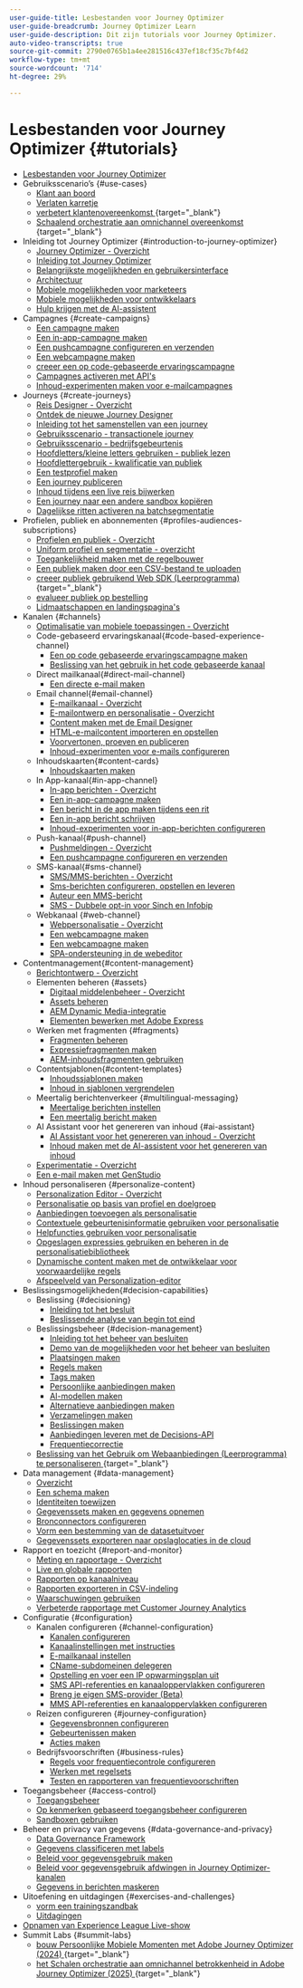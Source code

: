 ```yaml
---
user-guide-title: Lesbestanden voor Journey Optimizer
user-guide-breadcrumb: Journey Optimizer Learn
user-guide-description: Dit zijn tutorials voor Journey Optimizer.
auto-video-transcripts: true
source-git-commit: 2790e0765b1a4ee281516c437ef18cf35c7bf4d2
workflow-type: tm+mt
source-wordcount: '714'
ht-degree: 29%

---
```



# Lesbestanden voor Journey Optimizer {#tutorials}

+ [Lesbestanden voor Journey Optimizer](/help/_ajo-main/overview.md)
+ Gebruiksscenario’s {#use-cases}
   + [Klant aan boord](/help/use-cases/customer-onboarding.md)
   + [Verlaten karretje](/help/use-cases/abandoned-cart.md)
   + [ verbetert klantenovereenkomst ](/help/use-cases/enhance-customer-engagement.md){target="_blank"}
   + [ Schaalend orchestratie aan omnichannel overeenkomst ](https://experienceleague.adobe.com/en/docs/journey-optimizer-learn/scaling-orchestration-to-omnichannel-engagement/introduction){target="_blank"}
+ Inleiding tot Journey Optimizer {#introduction-to-journey-optimizer}
   + [Journey Optimizer - Overzicht](/help/introduction/journey-optimizer-overview.md)
   + [Inleiding tot Journey Optimizer](/help/introduction/introduction.md)
   + [Belangrijkste mogelijkheden en gebruikersinterface](/help/introduction/key-capabilities-and-user-interface.md)
   + [Architectuur](/help/introduction/architecture.md)
   + [Mobiele mogelijkheden voor marketeers](/help/channels/mobile-capabilities.md)
   + [Mobiele mogelijkheden voor ontwikkelaars](/help/channels/mobile-capabilities-for-developers.md)
   + [Hulp krijgen met de AI-assistent](/help/ai-assistant.md)
+ Campagnes {#create-campaigns}
   + [Een campagne maken](/help/create-campaigns/create-a-campaign.md)
   + [Een in-app-campagne maken](/help/create-campaigns/in-app.md)
   + [Een pushcampagne configureren en verzenden](/help/create-campaigns/push-campaign.md)
   + [Een webcampagne maken](/help/create-campaigns/web-campaign.md)
   + [ creeer een op code-gebaseerde ervaringscampagne ](https://experienceleague.adobe.com/en/docs/journey-optimizer-learn/tutorials/channels/code-based-experience-channel/create-a-code-based-experience-campaign)
   + [Campagnes activeren met API&#39;s](/help/create-campaigns/api-triggered-campaigns.md)
   + [Inhoud-experimenten maken voor e-mailcampagnes](/help/create-campaigns/content-experiments.md)
+ Journeys {#create-journeys}
   + [Reis Designer - Overzicht](/help/create-journeys/journey-designer-overview.md)
   + [Ontdek de nieuwe Journey Designer](/help/create-journeys/new-journey-designer.md)
   + [Inleiding tot het samenstellen van een journey](/help/create-journeys/introduction-to-building-a-journey.md)
   + [Gebruiksscenario - transactionele journey](/help/create-journeys/use-case-transactional-journey.md)
   + [Gebruiksscenario - bedrijfsgebeurtenis](/help/create-journeys/use-case-business-event.md)
   + [Hoofdletters/kleine letters gebruiken - publiek lezen](/help/create-journeys/use-case-read-audience.md)
   + [Hoofdlettergebruik - kwalificatie van publiek](/help/create-journeys/use-case-audience-qualification.md)
   + [Een testprofiel maken](/help/create-journeys/test-a-journey.md)
   + [Een journey publiceren](/help/create-journeys/publish-a-journey.md)
   + [Inhoud tijdens een live reis bijwerken](/help/create-journeys/update-content-in-live-journey.md)
   + [Een journey naar een andere sandbox kopiëren](/help/create-journeys/copy-a-journey.md)
   + [Dagelijkse ritten activeren na batchsegmentatie](/help/create-journeys/trigger-daily-journey-runs-after-batch-segmentation-completion.md)
+ Profielen, publiek en abonnementen {#profiles-audiences-subscriptions}
   + [Profielen en publiek - Overzicht](/help/profiles-audiences-subscriptions/profiles-and-audiences-overview.md)
   + [Uniform profiel en segmentatie - overzicht](/help/profiles-audiences-subscriptions/unified-profile-and-segmentation-overview.md)
   + [Toegankelijkheid maken met de regelbouwer](/help/profiles-audiences-subscriptions/create-audiences-using-the-rule-builder.md)
   + [Een publiek maken door een CSV-bestand te uploaden](/help/profiles-audiences-subscriptions/import-and-activate-an-audience-by-uploading-a-csv-file.md)
   + [ creeer publiek gebruikend Web SDK (Leerprogramma) ](https://experienceleague.adobe.com/en/docs/journey-optimizer-learn/create-audiences-using-web-sdk/introduction){target="_blank"}
   + [ evalueer publiek op bestelling ](https://experienceleague.adobe.com/en/docs/platform-learn/tutorials/audiences/evaluate-audiences-on-demand)
   + [Lidmaatschappen en landingspagina&#39;s](/help/subscriptions-and-landing-pages.md)
+ Kanalen {#channels}
   + [Optimalisatie van mobiele toepassingen - Overzicht](/help/channels/mobile-app-optimization-overview.md)
   + Code-gebaseerd ervaringskanaal{#code-based-experience-channel}
      + [Een op code gebaseerde ervaringscampagne maken](/help/channels/create-a-code-based-experience-campaign.md)
      + [ Beslissing van het gebruik in het code gebaseerde kanaal ](https://experienceleague.adobe.com/en/docs/journey-optimizer/using/decisioning/experience-decisioning/experience-decisioning-uc)
   + Direct mailkanaal{#direct-mail-channel}
      + [Een directe e-mail maken](/help/channels/direct-mail.md)
   + Email channel{#email-channel}
      + [E-mailkanaal - Overzicht](/help/channels/email-channel-overview.md)
      + [E-mailontwerp en personalisatie - Overzicht](/help/channels/email-design-and-personalization-overview.md)
      + [Content maken met de Email Designer](/help/channels/create-content-with-the-email-designer.md)
      + [HTML-e-mailcontent importeren en opstellen](/help/channels/import-and-author-html-email-content.md)
      + [Voorvertonen, proeven en publiceren](/help/channels/preview-proof-and-publish.md)
      + [Inhoud-experimenten voor e-mails configureren](/help/experimentation/content-experiments-for-emails.md)
   + Inhoudskaarten{#content-cards}
      + [Inhoudskaarten maken](/help/channels/create-content-cards.md)
   + In App-kanaal{#in-app-channel}
      + [In-app berichten - Overzicht](/help/channels/in-app-messages-overview.md)
      + [Een in-app-campagne maken](/help/channels/create-an-in-app-campaign.md)
      + [Een bericht in de app maken tijdens een rit](/help/channels/create-an-in-app-message-in-a-journey.md)
      + [Een in-app bericht schrijven](/help/channels/author-in-app-messages.md)
      + [Inhoud-experimenten voor in-app-berichten configureren](/help/experimentation/content-experiments-for-in-app-messages.md)
   + Push-kanaal{#push-channel}
      + [Pushmeldingen - Overzicht](/help/channels/push-notifications-overview.md)
      + [Een pushcampagne configureren en verzenden](/help/channels/create-a-push-campaign.md)
   + SMS-kanaal{#sms-channel}
      + [SMS/MMS-berichten - Overzicht](/help/channels/sms-mms-messages-overview.md)
      + [Sms-berichten configureren, opstellen en leveren](/help/channels/author-sms-messages.md)
      + [Auteur een MMS-bericht](/help/channels/author-mms.md)
      + [SMS - Dubbele opt-in voor Sinch en Infobip](/help/channels/sms-double-opt-in.md)
   + Webkanaal {#web-channel}
      + [Webpersonalisatie - Overzicht](/help/channels/web-personalization-overview.md)
      + [Een webcampagne maken](/help/channels/create-a-web-campaign.md)
      + [Een webcampagne maken](/help/channels/author-a-web-campaign.md)
      + [SPA-ondersteuning in de webeditor](/help/channels/singel-page-application-support.md)
+ Contentmanagement{#content-management}
   + [Berichtontwerp - Overzicht](/help/content-management/message-authoring-overview.md)
   + Elementen beheren {#assets}
      + [Digitaal middelenbeheer - Overzicht](/help/content-management/digital-asset-management-overview.md)
      + [Assets beheren](/help/assets-essentials-overview.md)
      + [AEM Dynamic Media-integratie](/help/content-management/aem-dynamic-media-integration.md)
      + [Elementen bewerken met Adobe Express](/help/content-management/edit-assets-with-adobe-express.md)
   + Werken met fragmenten {#fragments}
      + [Fragmenten beheren](/help/content-management/manage-fragments.md)
      + [Expressiefragmenten maken](/help/content-management/expression-fragments.md)
      + [AEM-inhoudsfragmenten gebruiken](/help/content-management/aem-content-fragments.md)
   + Contentsjablonen{#content-templates}
      + [Inhoudssjablonen maken](/help/content-management/templates/create-content-templates.md)
      + [Inhoud in sjablonen vergrendelen](/help/content-management/templates/content-locking.md)
   + Meertalig berichtenverkeer {#multilingual-messaging}
      + [Meertalige berichten instellen](/help/content-management/set-up-multilingual-messages.md)
      + [Een meertalig bericht maken](/help/content-management/create-multilingual-messages.md)
   + AI Assistant voor het genereren van inhoud {#ai-assistant}
      + [AI Assistant voor het genereren van inhoud - Overzicht](/help/content-management/ai-assistant-for-content-generation-overview.md)
      + [Inhoud maken met de AI-assistent voor het genereren van inhoud](/help/content-management/create-content-using-ai-assistant-for-content-generation.md)
   + [Experimentatie - Overzicht](/help/content-management/experimentation-overview.md)
   + [Een e-mail maken met GenStudio](/help/content-management/create-an-email-using-genstudio.md)
+ Inhoud personaliseren {#personalize-content}
   + [Personalization Editor - Overzicht](/help/personalize-content/personalization-editor-overview.md)
   + [Personalisatie op basis van profiel en doelgroep](/help/personalize-content/profile-and-audience-membership-based-personalization.md)
   + [Aanbiedingen toevoegen als personalisatie](/help/personalize-content/add-offer-decisioning-to-messages.md)
   + [Contextuele gebeurtenisinformatie gebruiken voor personalisatie](/help/personalize-content/use-contextual-event-information-for-personalization.md)
   + [Helpfuncties gebruiken voor personalisatie](/help/personalize-content/use-helper-functions-for-personalization.md)
   + [Opgeslagen expressies gebruiken en beheren in de personalisatiebibliotheek](/help/personalize-content/use-and-manage-saved-expressions-in-personalization-library.md)
   + [Dynamische content maken met de ontwikkelaar voor voorwaardelijke regels](/help/personalize-content/create-dynamic-content.md)
   + [Afspeelveld van Personalization-editor](/help/personalize-content/personalization-editor-playground.md)
+ Beslissingsmogelijkheden{#decision-capabilities}
   + Beslissing {#decisioning}
      + [Inleiding tot het besluit](/help/decisioning/introduction-to-decisioning.md)
      + [Beslissende analyse van begin tot eind](/help/decisioning/decisioning-end-to-end.md)
   + Beslissingsbeheer {#decision-management}
      + [Inleiding tot het beheer van besluiten](/help/decision-management/introduction-to-decision-management.md)
      + [Demo van de mogelijkheden voor het beheer van besluiten](/help/decision-management/demo-of-decision-management-capabilities.md)
      + [Plaatsingen maken](/help/decision-management/create-placements.md)
      + [Regels maken](/help/decision-management/create-rules.md)
      + [Tags maken](/help/decision-management/create-tags.md)
      + [Persoonlijke aanbiedingen maken](/help/decision-management/create-personalized-offers.md)
      + [AI-modellen maken](/help/decision-management/create-ai-models.md)
      + [Alternatieve aanbiedingen maken](/help/decision-management/create-fallback-offers.md)
      + [Verzamelingen maken](/help/decision-management/create-collections.md)
      + [Beslissingen maken](/help/decision-management/create-decisions.md)
      + [Aanbiedingen leveren met de Decisions-API](/help/decision-management/deliver-offers-with-the-decisions-api.md)
      + [Frequentiecorrectie](/help/decision-management/frequency-capping.md)
   + [ Beslissing van het Gebruik om Webaanbiedingen (Leerprogramma) te personaliseren ](https://experienceleague.adobe.com/en/docs/journey-optimizer-learn/use-decisioning-to-personalize-web-offers/introduction){target="_blank"}
+ Data management {#data-management}
   + [Overzicht](/help/data-management/set-up-data-overview.md)
   + [Een schema maken](/help/data-management/create-schema.md)
   + [Identiteiten toewijzen](/help/data-management/map-identities.md)
   + [Gegevenssets maken en gegevens opnemen](/help/data-management/create-datasets-and-ingest-data.md)
   + [Bronconnectors configureren](/help/data-management/configure-source-connectors.md)
   + [Vorm een bestemming van de datasetuitvoer](/help/data-management/configure-dataset-export-destination.md)
   + [Gegevenssets exporteren naar opslaglocaties in de cloud](/help/data-management/export-datasets.md)
+ Rapport en toezicht {#report-and-monitor}
   + [Meting en rapportage - Overzicht](/help/report-and-monitor/measurement-and-reporting-overview.md)
   + [Live en globale rapporten](/help/report-and-monitor/live-and-global-reports.md)
   + [Rapporten op kanaalniveau](/help/report-and-monitor/channel-level-reports.md)
   + [Rapporten exporteren in CSV-indeling](/help/report-and-monitor/export-reports-in-csv-format.md)
   + [Waarschuwingen gebruiken](/help/administration/alerts.md)
   + [Verbeterde rapportage met Customer Journey Analytics](/help/report-and-monitor/enhanced-reporting-with-customer-journey-analytics.md)
+ Configuratie {#configuration}
   + Kanalen configureren {#channel-configuration}
      + [Kanalen configureren](/help/set-up-channels/configure-channels.md)
      + [Kanaalinstellingen met instructies](/help/set-up-channels/guided-channel-setup.md)
      + [E-mailkanaal instellen](/help/set-up-channels/set-up-email-channel.md)
      + [CName-subdomeinen delegeren](/help/set-up-channels/delegate-cname-subdomains.md)
      + [Opstelling en voer een IP opwarmingsplan uit](/help/administration/set-up-and-execute-an-ip-warmup-plan.md)
      + [SMS API-referenties en kanaaloppervlakken configureren](/help/set-up-channels/set-up-sms-channel.md)
      + [Breng je eigen SMS-provider (Beta)](/help/set-up-channels/bring-your-own-sms-provider.md)
      + [MMS API-referenties en kanaaloppervlakken configureren](/help/set-up-channels/configure-mms-api-credentials-and-channel-surfaces.md)
   + Reizen configureren {#journey-configuration}
      + [Gegevensbronnen configureren](/help/set-up-journeys/configure-data-sources.md)
      + [Gebeurtenissen maken](/help/set-up-journeys/create-events.md)
      + [Acties maken](/help/set-up-journeys/create-actions.md)
   + Bedrijfsvoorschriften {#business-rules}
      + [Regels voor frequentiecontrole configureren](/help/business-rules/configure-frequency-capping-rules.md)
      + [Werken met regelsets](/help/business-rules/work-with-rule-sets.md)
      + [Testen en rapporteren van frequentievoorschriften](/help/business-rules/test-and-report-on-frequency-rules.md)
+ Toegangsbeheer {#access-control}
   + [Toegangsbeheer](/help/set-up-access/access-management.md)
   + [Op kenmerken gebaseerd toegangsbeheer configureren](/help/administration/attribute-based-access-control.md)
   + [Sandboxen gebruiken](/help/set-up-access/create-and-manage-sandboxes.md)
+ Beheer en privacy van gegevens {#data-governance-and-privacy}
   + [Data Governance Framework](/help/privacy/data-governance-framework.md)
   + [Gegevens classificeren met labels](/help/privacy/classify-data-using-lables.md)
   + [Beleid voor gegevensgebruik maken](/help/privacy/create-data-usage-policies.md)
   + [Beleid voor gegevensgebruik afdwingen in Journey Optimizer-kanalen](/help/privacy/enforce-data-usage-policies-in-journey-optimizer-channels.md)
   + [Gegevens in berichten maskeren](/help/privacy/mask-data-in-messages.md)
+ Uitoefening en uitdagingen {#exercises-and-challenges}
   + [ vorm een trainingszandbak ](https://experienceleague.adobe.com/docs/journey-optimizer-learn/configure-a-training-sandbox/introduction-and-prerequisites.html)
   + [ Uitdagingen ](https://experienceleague.adobe.com/docs/journey-optimizer-learn/challenges/introduction-and-prerequisites.html)
+ [Opnamen van Experience League Live-show](/help/experience-league-live-show-recordings.md)
+ Summit Labs {#summit-labs}
   + [ bouw Persoonlijke Mobiele Momenten met Adobe Journey Optimizer (2024) ](https://experienceleague.adobe.com/en/docs/journey-optimizer-learn/build-personalized-mobile-moments/lab-overview){target="_blank"}
   + [ het Schalen orchestratie aan omnichannel betrokkenheid in Adobe Journey Optimizer (2025) ](https://experienceleague.adobe.com/en/docs/journey-optimizer-learn/scaling-orchestration-to-omnichannel-engagement/introduction){target="_blank"}

